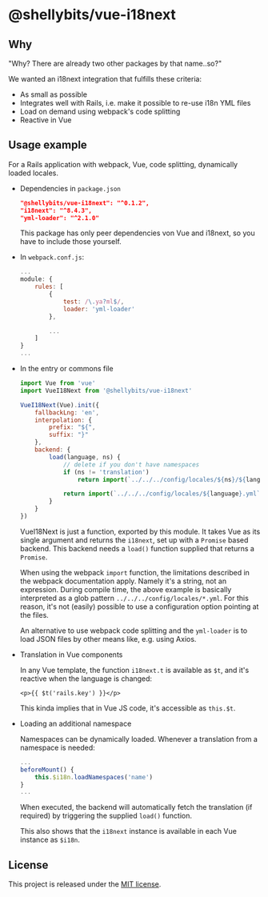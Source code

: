 # @shellybits/vue-i18next

## Why

"Why? There are already two other packages by that name..so?"

We wanted an i18next integration that fulfills these criteria:

* As small as possible
* Integrates well with Rails, i.e. make it possible to re-use i18n YML files
* Load on demand using webpack's code splitting
* Reactive in Vue


## Usage example

For a Rails application with webpack, Vue, code splitting, dynamically loaded
locales.


  * Dependencies in `package.json`

	```json
	"@shellybits/vue-i18next": "^0.1.2",
	"i18next": "^8.4.3",
	"yml-loader": "^2.1.0"
	```

	This package has only peer dependencies von Vue and i18next, so you have to
	include those yourself.

  * In `webpack.conf.js`:

	```js
	...
	module: {
		rules: [
			{
				test: /\.ya?ml$/,
				loader: 'yml-loader'
			},

			...
		]
	}
	...
	```

  * In the entry or commons file

	```js
	import Vue from 'vue'
	import VueI18Next from '@shellybits/vue-i18next'

	VueI18Next(Vue).init({
		fallbackLng: 'en',
		interpolation: {
			prefix: "${",
			suffix: "}"
		},
		backend: {
			load(language, ns) {
				// delete if you don't have namespaces
				if (ns != 'translation')
					return import(`../../../config/locales/${ns}/${language}.yml`)

				return import(`../../../config/locales/${language}.yml`)
			}
		}
	})
	```

	VueI18Next is just a function, exported by this module. It takes Vue as its
	single argument and returns the `i18next`, set up with a `Promise` based
	backend. This backend needs a `load()` function supplied that returns a
	`Promise`.

	When using the webpack `import` function, the limitations described in the
	webpack documentation apply. Namely it's a string, not an expression. During
	compile time, the above example is basically interpreted as a glob pattern
	`../../../config/locales/*.yml`. For this reason, it's not (easily) possible
	to use a configuration option pointing at the files.

	An alternative to use webpack code splitting and the `yml-loader` is to load
	JSON files by other means like, e.g. using Axios.

  * Translation in Vue components

	In any Vue template, the function `i18next.t` is available as `$t`, and it's
	reactive when the language is changed:

	```vue
	<p>{{ $t('rails.key') }}</p>
	```

	This kinda implies that in Vue JS code, it's accessible as `this.$t`.

  * Loading an additional namespace

	Namespaces can be dynamically loaded. Whenever a translation from a
	namespace is needed:

	```js
	...
	beforeMount() {
		this.$i18n.loadNamespaces('name')
	}
	...
	```

	When executed, the backend will automatically fetch the translation (if
	required) by triggering the supplied `load()` function.

	This also shows that the `i18next` instance is available in each Vue
	instance as `$i18n`.


## License

This project is released under the [MIT license](LICENSE).
